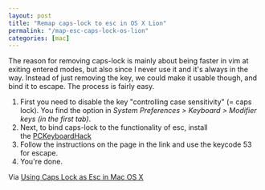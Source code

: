 ```yaml
---
layout: post
title: "Remap caps-lock to esc in OS X Lion"
permalink: "/map-esc-caps-lock-os-lion"
categories: [mac]
---
```


The reason for removing caps-lock is mainly about being faster in vim at exiting entered modes, but also since I never use it and it's always in the way. Instead of just removing the key, we could make it usable though, and bind it to escape. The process is fairly easy.
<ol>
	<li>First you need to disable the key "controlling case sensitivity" (= caps lock). You find the option in <em>System Preferences &gt; Keyboard &gt; Modifier keys (in the first tab)</em>.</li>
	<li>Next, to bind caps-lock to the functionality of esc, install the <a href="http://pqrs.org/macosx/keyremap4macbook/extra.html">PCKeyboardHack</a></li>
	<li>Follow the instructions on the page in the link and use the keycode 53 for escape.</li>
	<li>You're done.</li>
</ol>
Via <a href="http://stackoverflow.com/questions/127591/using-caps-lock-as-esc-in-mac-os-x">Using Caps Lock as Esc in Mac OS X</a>
